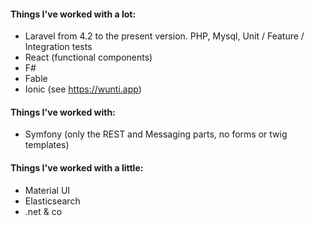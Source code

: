 #### Things I've worked with a lot:
- Laravel from 4.2 to the present version. PHP, Mysql, Unit / Feature / Integration tests
- React (functional components)
- F#
- Fable
- Ionic (see https://wunti.app)

#### Things I've worked with:
- Symfony (only the REST and Messaging parts, no forms or twig templates)

#### Things I've worked with a little:

- Material UI
- Elasticsearch
- .net & co
